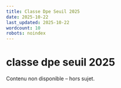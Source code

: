 ```yaml
---
title: Classe Dpe Seuil 2025
date: 2025-10-22
last_updated: 2025-10-22
wordcount: 10
robots: noindex
---
```


# classe dpe seuil 2025

Contenu non disponible – hors sujet.